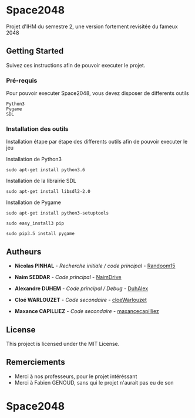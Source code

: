 # Space2048

Projet d'IHM du semestre 2, une version fortement revisitée du fameux 2048

## Getting Started

Suivez ces instructions afin de pouvoir executer le projet.

### Pré-requis

Pour pouvoir executer Space2048, vous devez disposer de differents outils

```
Python3
Pygame
SDL
```

### Installation des outils

Installation étape par étape des differents outils afin de pouvoir executer le jeu

Installation de Python3

```
sudo apt-get install python3.6
```

Installation de la librairie SDL

```
sudo apt-get install libsdl2-2.0
```

Installation de Pygame

```
sudo apt-get install python3-setuptools

sudo easy_install3 pip

sudo pip3.5 install pygame
```



## Autheurs

* **Nicolas PINHAL** - *Recherche initiale / code principal* - [Randoom15](https://github.com/randoom15)
* **Naim SEDDAR** - *Code principal* - [NaimDrive](https://github.com/NaimDrive)
* **Alexandre DUHEM** - *Code principal / Debug* - [DuhAlex](https://github.com/DuhAlex)

* **Cloé WARLOUZET** - *Code secondaire* - [cloeWarlouzet](https://github.com/cloeWarlouzet)
* **Maxance CAPILLIEZ** - *Code secondaire* - [maxancecapilliez](https://github.com/maxancecapilliez)


## License

This project is licensed under the MIT License.

## Remerciements

* Merci à nos professeurs, pour le projet intéréssant
* Merci à Fabien GENOUD, sans qui le projet n'aurait pas eu de son 
# Space2048
